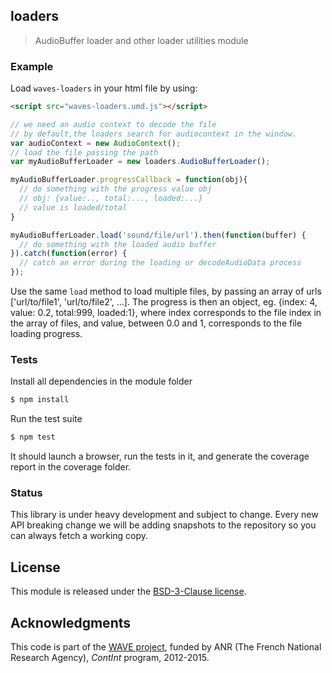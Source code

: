 ## loaders

> AudioBuffer loader and other loader utilities module

### Example

Load `waves-loaders` in your html file by using:

```html
<script src="waves-loaders.umd.js"></script>
```

```js
// we need an audio context to decode the file
// by default,the loaders search for audiocontext in the window.
var audioContext = new AudioContext();
// load the file passing the path
var myAudioBufferLoader = new loaders.AudioBufferLoader();

myAudioBufferLoader.progressCallback = function(obj){
  // do something with the progress value obj
  // obj: {value:.., total:..., loaded:...}
  // value is loaded/total
}

myAudioBufferLoader.load('sound/file/url').then(function(buffer) {
  // do something with the loaded audio buffer
}).catch(function(error) {
  // catch an error during the loading or decodeAudioData process
});
```

Use the same ```load``` method to load multiple files, by passing
an array of urls ['url/to/file1', 'url/to/file2', ...].
The progress is then an object, eg. {index: 4, value: 0.2, total:999, loaded:1},
where index corresponds to the file index in the array of files,
and value, between 0.0 and 1, corresponds to the file loading progress.

### Tests

Install all dependencies in the module folder

```bash
$ npm install
```

Run the test suite

```bash
$ npm test
```

It should launch a browser, run the tests in it, and generate the coverage report in the coverage folder.

### Status

This library is under heavy development and subject to change.
Every new API breaking change we will be adding snapshots to the repository so you can always fetch a working copy.

## License
This module is released under the [BSD-3-Clause license](http://opensource.org/licenses/BSD-3-Clause).

## Acknowledgments
This code is part of the [WAVE project](http://wave.ircam.fr),
funded by ANR (The French National Research Agency),
_ContInt_ program,
2012-2015.
